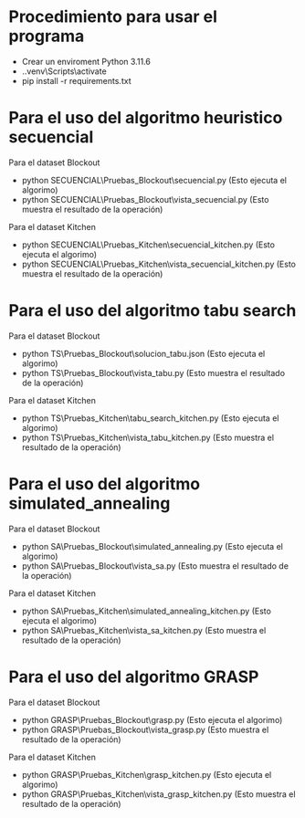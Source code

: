 # Procedimiento para usar el programa 
 * Crear un enviroment Python 3.11.6
 * .\.venv\Scripts\activate
 * pip install -r requirements.txt

# Para el uso del algoritmo heuristico secuencial 
 Para el dataset Blockout
 * python SECUENCIAL\Pruebas_Blockout\secuencial.py               (Esto ejecuta el algorimo)
 * python SECUENCIAL\Pruebas_Blockout\vista_secuencial.py         (Esto muestra el resultado de la operación)

 Para el dataset Kitchen
 * python SECUENCIAL\Pruebas_Kitchen\secuencial_kitchen.py        (Esto ejecuta el algorimo)
 * python SECUENCIAL\Pruebas_Kitchen\vista_secuencial_kitchen.py  (Esto muestra el resultado de la operación)

# Para el uso del algoritmo tabu search
 Para el dataset Blockout
 * python TS\Pruebas_Blockout\solucion_tabu.json                  (Esto ejecuta el algorimo)
 * python TS\Pruebas_Blockout\vista_tabu.py                       (Esto muestra el resultado de la operación)

 Para el dataset Kitchen
 * python TS\Pruebas_Kitchen\tabu_search_kitchen.py               (Esto ejecuta el algorimo)
 * python TS\Pruebas_Kitchen\vista_tabu_kitchen.py                (Esto muestra el resultado de la operación)

# Para el uso del algoritmo simulated_annealing
 Para el dataset Blockout
 * python SA\Pruebas_Blockout\simulated_annealing.py              (Esto ejecuta el algorimo)
 * python SA\Pruebas_Blockout\vista_sa.py                         (Esto muestra el resultado de la operación)

 Para el dataset Kitchen
 * python SA\Pruebas_Kitchen\simulated_annealing_kitchen.py       (Esto ejecuta el algorimo)
 * python SA\Pruebas_Kitchen\vista_sa_kitchen.py                  (Esto muestra el resultado de la operación)
  
# Para el uso del algoritmo GRASP
 Para el dataset Blockout
 * python GRASP\Pruebas_Blockout\grasp.py                         (Esto ejecuta el algorimo)
 * python GRASP\Pruebas_Blockout\vista_grasp.py                   (Esto muestra el resultado de la operación)

 Para el dataset Kitchen
 * python GRASP\Pruebas_Kitchen\grasp_kitchen.py                  (Esto ejecuta el algorimo)
 * python GRASP\Pruebas_Kitchen\vista_grasp_kitchen.py            (Esto muestra el resultado de la operación)